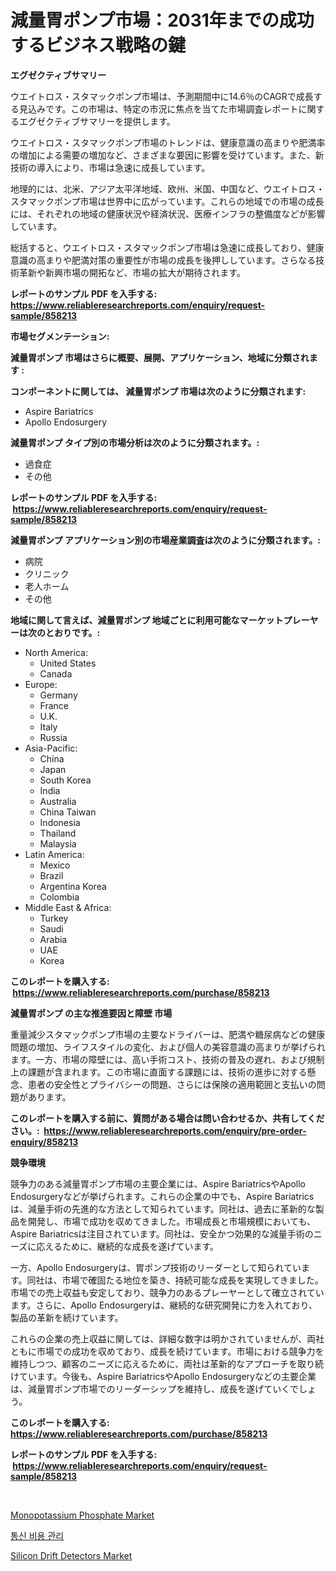 <p><h1>減量胃ポンプ市場：2031年までの成功するビジネス戦略の鍵</h1></p><p><strong>エグゼクティブサマリー</strong></p>
<p><p>ウエイトロス・スタマックポンプ市場は、予測期間中に14.6％のCAGRで成長する見込みです。この市場は、特定の市況に焦点を当てた市場調査レポートに関するエグゼクティブサマリーを提供します。</p><p>ウエイトロス・スタマックポンプ市場のトレンドは、健康意識の高まりや肥満率の増加による需要の増加など、さまざまな要因に影響を受けています。また、新技術の導入により、市場は急速に成長しています。</p><p>地理的には、北米、アジア太平洋地域、欧州、米国、中国など、ウエイトロス・スタマックポンプ市場は世界中に広がっています。これらの地域での市場の成長には、それぞれの地域の健康状況や経済状況、医療インフラの整備度などが影響しています。</p><p>総括すると、ウエイトロス・スタマックポンプ市場は急速に成長しており、健康意識の高まりや肥満対策の重要性が市場の成長を後押ししています。さらなる技術革新や新興市場の開拓など、市場の拡大が期待されます。</p></p>
<p><strong>レポートのサンプル PDF を入手する: <a href="https://www.reliableresearchreports.com/enquiry/request-sample/858213">https://www.reliableresearchreports.com/enquiry/request-sample/858213</a></strong></p>
<p><strong>市場セグメンテーション:</strong></p>
<p><strong> 減量胃ポンプ 市場はさらに概要、展開、アプリケーション、地域に分類されます :</strong></p>
<p><strong>コンポーネントに関しては、 減量胃ポンプ 市場は次のように分類されます: &nbsp;</strong></p>
<p><ul><li>Aspire Bariatrics</li><li>Apollo Endosurgery</li></ul></p>
<p><strong> 減量胃ポンプ タイプ別の市場分析は次のように分類されます。:</strong></p>
<p><ul><li>過食症</li><li>その他</li></ul></p>
<p><strong>レポートのサンプル PDF を入手する: &nbsp;<a href="https://www.reliableresearchreports.com/enquiry/request-sample/858213">https://www.reliableresearchreports.com/enquiry/request-sample/858213</a></strong></p>
<p><strong> 減量胃ポンプ アプリケーション別の市場産業調査は次のように分類されます。:</strong></p>
<p><ul><li>病院</li><li>クリニック</li><li>老人ホーム</li><li>その他</li></ul></p>
<p><strong>地域に関して言えば、減量胃ポンプ 地域ごとに利用可能なマーケットプレーヤーは次のとおりです。:</strong></p>
<p><ul>
    <li>
        North America:
        <ul>
            <li>United States</li>
            <li>Canada</li>
        </ul>
    </li>
    <li>
        Europe:
        <ul>
            <li>Germany</li>
            <li>France</li>
            <li>U.K.</li>
            <li>Italy</li>
            <li>Russia</li>
        </ul>
    </li>
    <li>
        Asia-Pacific:
        <ul>
            <li>China</li>
            <li>Japan</li>
            <li>South Korea</li>
            <li>India</li>
            <li>Australia</li>
            <li>China Taiwan</li>
            <li>Indonesia</li>
            <li>Thailand</li>
            <li>Malaysia</li>
        </ul>
    </li>
    <li>
        Latin America:
        <ul>
            <li>Mexico</li>
            <li>Brazil</li>
            <li>Argentina Korea</li>
            <li>Colombia</li>
        </ul>
    </li>
    <li>
        Middle East & Africa:
        <ul>
            <li>Turkey</li>
            <li>Saudi</li>
            <li>Arabia</li>
            <li>UAE</li>
            <li>Korea</li>
        </ul>
    </li>
    </ul></p>
<p><strong>このレポートを購入する: &nbsp;<a href="https://www.reliableresearchreports.com/purchase/858213">https://www.reliableresearchreports.com/purchase/858213</a></strong></p>
<p><strong>減量胃ポンプ の主な推進要因と障壁 市場</strong></p>
<p><p>重量減少スタマックポンプ市場の主要なドライバーは、肥満や糖尿病などの健康問題の増加、ライフスタイルの変化、および個人の美容意識の高まりが挙げられます。一方、市場の障壁には、高い手術コスト、技術の普及の遅れ、および規制上の課題が含まれます。この市場に直面する課題には、技術の進歩に対する懸念、患者の安全性とプライバシーの問題、さらには保険の適用範囲と支払いの問題があります。</p></p>
<p><strong>このレポートを購入する前に、質問がある場合は問い合わせるか、共有してください。:&nbsp; <a href="https://www.reliableresearchreports.com/enquiry/pre-order-enquiry/858213">https://www.reliableresearchreports.com/enquiry/pre-order-enquiry/858213</a></strong></p>
<p><strong>競争環境</strong></p>
<p><p>競争力のある減量胃ポンプ市場の主要企業には、Aspire BariatricsやApollo Endosurgeryなどが挙げられます。これらの企業の中でも、Aspire Bariatricsは、減量手術の先進的な方法として知られています。同社は、過去に革新的な製品を開発し、市場で成功を収めてきました。市場成長と市場規模においても、Aspire Bariatricsは注目されています。同社は、安全かつ効果的な減量手術のニーズに応えるために、継続的な成長を遂げています。</p><p>一方、Apollo Endosurgeryは、胃ポンプ技術のリーダーとして知られています。同社は、市場で確固たる地位を築き、持続可能な成長を実現してきました。市場での売上収益も安定しており、競争力のあるプレーヤーとして確立されています。さらに、Apollo Endosurgeryは、継続的な研究開発に力を入れており、製品の革新を続けています。</p><p>これらの企業の売上収益に関しては、詳細な数字は明かされていませんが、両社ともに市場での成功を収めており、成長を続けています。市場における競争力を維持しつつ、顧客のニーズに応えるために、両社は革新的なアプローチを取り続けています。今後も、Aspire BariatricsやApollo Endosurgeryなどの主要企業は、減量胃ポンプ市場でのリーダーシップを維持し、成長を遂げていくでしょう。</p></p>
<p><strong>このレポートを購入する: &nbsp; <a href="https://www.reliableresearchreports.com/purchase/858213">https://www.reliableresearchreports.com/purchase/858213</a></strong></p>
<p><strong>レポートのサンプル PDF を入手する: &nbsp;<a href="https://www.reliableresearchreports.com/enquiry/request-sample/858213">https://www.reliableresearchreports.com/enquiry/request-sample/858213</a></strong><strong></strong></p>
<p>&nbsp;</p>
<p><p><a href="https://fearless-okapi-6c8.notion.site/Monopotassium-Phosphate-Market-Analysis-and-Market-Size-Global-Industry-Overview-Market-Segmentati-0791a31c89534915b9c7118e9c88ae54">Monopotassium Phosphate Market</a></p><p><a href="https://github.com/royErdmtyan906778/Market-Research-Report-List-1/blob/main/71608378514.md">통신 비용 관리</a></p><p><a href="https://view.publitas.com/reportprime-1/silicon-drift-detectors-market-size-furnishes-valuable-information-encompassing-market-share-market-trends-and-projections-spanning-from-2024-to-2031/">Silicon Drift Detectors Market</a></p></p>